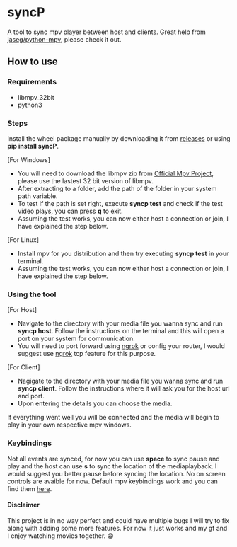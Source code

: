 # syncP

A tool to sync mpv player between host and clients. Great help from [jaseg/python-mpv](https://github.com/jaseg/python-mpv), please check it out.

## How to use

### Requirements
- libmpv_32bit
- python3

### Steps

Install the wheel package manually by downloading it from [releases](https://github.com) or using **pip install syncP**.

[For Windows]
- You will need to download the libmpv zip from [Official Mpv Project](https://sourceforge.net/projects/mpv-player-windows/files/libmpv/), please use the lastest 32 bit version of libmpv.
- After extracting to a folder, add the path of the folder in your system path variable.
- To test if the path is set right, execute **syncp test** and check if the test video plays, you can press **q** to exit.
- Assuming the test works, you can now either host a connection or join, I have explained the step below.

[For Linux]
- Install mpv for you distribution and then try executing **syncp test** in your terminal.
- Assuming the test works, you can now either host a connection or join, I have explained the step below.

### Using the tool
[For Host]
- Navigate to the directory with your media file you wanna sync and run **syncp host**. Follow the instructions on the terminal and this will open a port on your system for communication.
- You will need to port forward using [ngrok](https://ngrok.com/) or config your router, I would suggest use [ngrok](https://ngrok.com/) tcp feature for this purpose.

[For Client]
- Nagigate to the directory with your media file you wanna sync and run **syncp client**. Follow the instructions where it will ask you for the host url and port.
- Upon entering the details you can choose the media.

If everything went well you will be connected and the media will begin to play in your own respective mpv windows. 

### Keybindings
Not all events are synced, for now you can use **space** to sync pause and play and the host can use **s** to sync the location of the mediaplayback. I would suggest you better pause before syncing the location. No on screen controls are avaible for now. Default mpv keybindings work and you can find them [here](https://defkey.com/mpv-media-player-shortcuts). 

#### Disclaimer
This project is in no way perfect and could have multiple bugs I will try to fix along with adding some more features. For now it just works and my gf and I enjoy watching movies together. 😁
